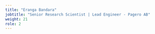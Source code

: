 ```yaml
---
title: "Eranga Bandara"
jobtitle: "Senior Research Scientist | Lead Engineer - Pagero AB"
weight: 21
role: 2
---
```


